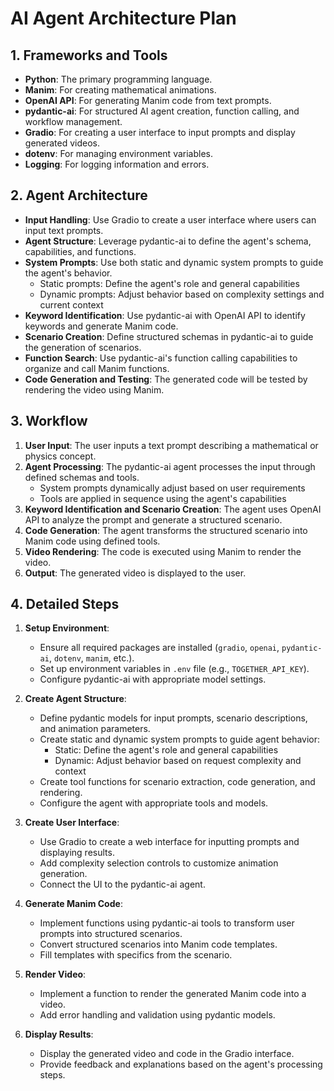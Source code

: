 # AI Agent Architecture Plan

## 1. Frameworks and Tools
- **Python**: The primary programming language.
- **Manim**: For creating mathematical animations.
- **OpenAI API**: For generating Manim code from text prompts.
- **pydantic-ai**: For structured AI agent creation, function calling, and workflow management.
- **Gradio**: For creating a user interface to input prompts and display generated videos.
- **dotenv**: For managing environment variables.
- **Logging**: For logging information and errors.

## 2. Agent Architecture
- **Input Handling**: Use Gradio to create a user interface where users can input text prompts.
- **Agent Structure**: Leverage pydantic-ai to define the agent's schema, capabilities, and functions.
- **System Prompts**: Use both static and dynamic system prompts to guide the agent's behavior.
  - Static prompts: Define the agent's role and general capabilities
  - Dynamic prompts: Adjust behavior based on complexity settings and current context
- **Keyword Identification**: Use pydantic-ai with OpenAI API to identify keywords and generate Manim code.
- **Scenario Creation**: Define structured schemas in pydantic-ai to guide the generation of scenarios.
- **Function Search**: Use pydantic-ai's function calling capabilities to organize and call Manim functions.
- **Code Generation and Testing**: The generated code will be tested by rendering the video using Manim.

## 3. Workflow
1. **User Input**: The user inputs a text prompt describing a mathematical or physics concept.
2. **Agent Processing**: The pydantic-ai agent processes the input through defined schemas and tools.
   - System prompts dynamically adjust based on user requirements
   - Tools are applied in sequence using the agent's capabilities
3. **Keyword Identification and Scenario Creation**: The agent uses OpenAI API to analyze the prompt and generate a structured scenario.
4. **Code Generation**: The agent transforms the structured scenario into Manim code using defined tools.
5. **Video Rendering**: The code is executed using Manim to render the video.
6. **Output**: The generated video is displayed to the user.

## 4. Detailed Steps
1. **Setup Environment**:
   - Ensure all required packages are installed (`gradio`, `openai`, `pydantic-ai`, `dotenv`, `manim`, etc.).
   - Set up environment variables in `.env` file (e.g., `TOGETHER_API_KEY`).
   - Configure pydantic-ai with appropriate model settings.

2. **Create Agent Structure**:
   - Define pydantic models for input prompts, scenario descriptions, and animation parameters.
   - Create static and dynamic system prompts to guide agent behavior:
     - Static: Define the agent's role and general capabilities
     - Dynamic: Adjust behavior based on request complexity and context
   - Create tool functions for scenario extraction, code generation, and rendering.
   - Configure the agent with appropriate tools and models.

3. **Create User Interface**:
   - Use Gradio to create a web interface for inputting prompts and displaying results.
   - Add complexity selection controls to customize animation generation.
   - Connect the UI to the pydantic-ai agent.

4. **Generate Manim Code**:
   - Implement functions using pydantic-ai tools to transform user prompts into structured scenarios.
   - Convert structured scenarios into Manim code templates.
   - Fill templates with specifics from the scenario.

5. **Render Video**:
   - Implement a function to render the generated Manim code into a video.
   - Add error handling and validation using pydantic models.

6. **Display Results**:
   - Display the generated video and code in the Gradio interface.
   - Provide feedback and explanations based on the agent's processing steps.